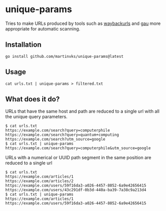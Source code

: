 # unique-params
Tries to make URLs produced by tools such as [waybackurls](https://github.com/tomnomnom/waybackurls) and [gau](https://github.com/lc/gau) more appropriate for automatic scanning.

## Installation
```
go install github.com/martinvks/unique-params@latest
```
## Usage
```
cat urls.txt | unique-params > filtered.txt
```
## What does it do?
URLs that have the same host and path are reduced to a single url with all the unique query parameters.
```
$ cat urls.txt
https://example.com/search?query=computerphile
https://example.com/search?query=quantum+computing
https://example.com/search?utm_source=google
$ cat urls.txt | unique-params
https://example.com/search?query=computerphile&utm_source=google
```
URLs with a numerical or UUID path segment in the same position are reduced to a single url
```
$ cat urls.txt                
https://example.com/articles/1
https://example.com/articles/2
https://example.com/users/59f16da3-a026-4457-8052-6a9e42656415
https://example.com/users/43c291df-0b3d-440a-ba39-7a38c9a213d4
$ cat urls.txt | unique-params
https://example.com/articles/1
https://example.com/users/59f16da3-a026-4457-8052-6a9e42656415
```
